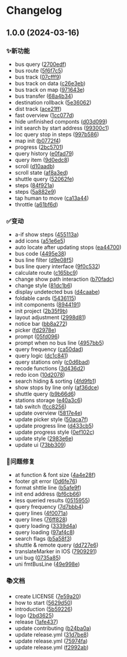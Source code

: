 # Changelog

## 1.0.0 (2024-03-16)


### ✨新功能

* bus query ([2700edf](https://github.com/ZhoBudweiser/BusGo/commit/2700edfae7e7976b57e7ae91c9813178acd5f581))
* bus route ([5f6f7c5](https://github.com/ZhoBudweiser/BusGo/commit/5f6f7c57d570d968434336e332efcf6f69688031))
* bus track ([07cfff9](https://github.com/ZhoBudweiser/BusGo/commit/07cfff9ed4762a4da8ac579527a6bf408b433a99))
* bus track on data ([c26e3eb](https://github.com/ZhoBudweiser/BusGo/commit/c26e3eb0598ac1ff97e8a89dcba0c9eee15b8b61))
* bus track on map ([971643e](https://github.com/ZhoBudweiser/BusGo/commit/971643e98a3d3ec051057f8f0dd459e93cff0d64))
* bus transfer ([68a4b34](https://github.com/ZhoBudweiser/BusGo/commit/68a4b34da2eabcf14a9104df4b9135b7142a7d8e))
* destination rollback ([5e36062](https://github.com/ZhoBudweiser/BusGo/commit/5e36062c0b96f56fc12813818d2b2994097b4d76))
* dist track ([ace21ff](https://github.com/ZhoBudweiser/BusGo/commit/ace21fffd79e371424790417bde1adf9d0762503))
* fast overview ([1cc077d](https://github.com/ZhoBudweiser/BusGo/commit/1cc077deeec074811b02d6108857513c0b594327))
* hide unfinished componts ([d03d099](https://github.com/ZhoBudweiser/BusGo/commit/d03d09952a6bccc0856a06a80c65c5a6e38102b8))
* init search by start address ([99300c1](https://github.com/ZhoBudweiser/BusGo/commit/99300c1e66a67e4113bb6b7bf0022f61a2c1434e))
* loc query stop in steps ([997b586](https://github.com/ZhoBudweiser/BusGo/commit/997b586515c0f169f54ba985b5b14fcd29bf6503))
* map init ([b0772f4](https://github.com/ZhoBudweiser/BusGo/commit/b0772f403725aaa8c3a9b4ad5c615baeb2e86818))
* progress ([2bc5701](https://github.com/ZhoBudweiser/BusGo/commit/2bc570182f0a7df77b122c8c1026983c5ba4e600))
* query history ([e0fad79](https://github.com/ZhoBudweiser/BusGo/commit/e0fad7948633e062a557268124373e7c42e75960))
* query item ([9d0edc8](https://github.com/ZhoBudweiser/BusGo/commit/9d0edc8e46b89499dae41d871e8c4693511a46e0))
* scroll ([d10aadb](https://github.com/ZhoBudweiser/BusGo/commit/d10aadb0789d0c7b4d752be25259543c4f7863f5))
* scroll state ([af8a3ed](https://github.com/ZhoBudweiser/BusGo/commit/af8a3ed13520f9dce7cc085d47ded0f082b5c2c6))
* shuttle query ([52062fe](https://github.com/ZhoBudweiser/BusGo/commit/52062fe0410a278f61001549ced7edfe2b363d90))
* steps ([84f921a](https://github.com/ZhoBudweiser/BusGo/commit/84f921a18ec898032a1abd7e223bf32d02e36daf))
* steps ([5a882e9](https://github.com/ZhoBudweiser/BusGo/commit/5a882e95bc07c38e7505ab61b8343103f2d92a41))
* tap human to move ([ca13a44](https://github.com/ZhoBudweiser/BusGo/commit/ca13a44ed00a74fbd8389c08492d832e0362cf06))
* throttle ([a61bf6d](https://github.com/ZhoBudweiser/BusGo/commit/a61bf6d205e15d65d46c3cdf6873a2e7a0064e3b))


### ✅变动

* a-if show steps ([455113a](https://github.com/ZhoBudweiser/BusGo/commit/455113a9c89912da8f3711a73175cf603cdb926a))
* add icons ([a51e6e5](https://github.com/ZhoBudweiser/BusGo/commit/a51e6e55ea2e34949cb497369cfda232f2edb09c))
* auto locate after updating stops ([ea44700](https://github.com/ZhoBudweiser/BusGo/commit/ea447007f1c39e2862900dfcd9a4568b5d8df6da))
* bus code ([4495e38](https://github.com/ZhoBudweiser/BusGo/commit/4495e38b520d151229afca70a8afff6937fd1218))
* bus line filter ([d9e08f5](https://github.com/ZhoBudweiser/BusGo/commit/d9e08f5ca3dd038585176681c0f7ab19323201cf))
* bus line query interface ([9f0c532](https://github.com/ZhoBudweiser/BusGo/commit/9f0c532ab0f7c3863a05c5ceacb88260d8dabade))
* calculate route ([c165bc9](https://github.com/ZhoBudweiser/BusGo/commit/c165bc9a304e43d19908d4b05e06cc670142bfd8))
* change show path interaction ([b70fadc](https://github.com/ZhoBudweiser/BusGo/commit/b70fadc1a843d10a12673586a68e28c6e6dc8d87))
* change style ([81dc1b6](https://github.com/ZhoBudweiser/BusGo/commit/81dc1b6165489b16bbdd584975e5c1ffc6ef9c21))
* display undetected bus ([d4caabe](https://github.com/ZhoBudweiser/BusGo/commit/d4caabe5633284ce9f79832e66ab1679a070db45))
* foldable cards ([5436115](https://github.com/ZhoBudweiser/BusGo/commit/5436115a9670d5c85d8a355c86ba803ca4a0b7cd))
* init components ([8944191](https://github.com/ZhoBudweiser/BusGo/commit/8944191fa9d461a819ee38a25a114627c0fdea6a))
* init project ([2b35f9b](https://github.com/ZhoBudweiser/BusGo/commit/2b35f9b858015b5ebb7c054113c280b925232dc3))
* layout adjustment ([2998d81](https://github.com/ZhoBudweiser/BusGo/commit/2998d81a9976840155d4067a7d0a11d0a174e49b))
* notice bar ([bb8a272](https://github.com/ZhoBudweiser/BusGo/commit/bb8a272231563fbb0c5842f59d08923b3d7134dd))
* picker ([fd2978e](https://github.com/ZhoBudweiser/BusGo/commit/fd2978e9c5d69a54d2a197ee1f1a1c2cf0e2b630))
* prompt ([05fd096](https://github.com/ZhoBudweiser/BusGo/commit/05fd096daa4b0a42c6ed94d317da9424100ccbc0))
* prompt when no bus line ([4957bb5](https://github.com/ZhoBudweiser/BusGo/commit/4957bb55ca6d78bd4b8186ea1c9d48f389ed591b))
* query frequency ([ca50dad](https://github.com/ZhoBudweiser/BusGo/commit/ca50dad7d1cfdfd9aa507819c1c8d9d2ce6bd8a0))
* query logic ([dc1c841](https://github.com/ZhoBudweiser/BusGo/commit/dc1c841948b534700b26e9da0a156de19c3ed468))
* query stations only ([c0d6bad](https://github.com/ZhoBudweiser/BusGo/commit/c0d6bade196d0477ce11d9434540bb49047ed6c2))
* recode functions ([3d436d2](https://github.com/ZhoBudweiser/BusGo/commit/3d436d2abb5440da0eddfa800bb3da91755ba9bf))
* redo icon ([10d2078](https://github.com/ZhoBudweiser/BusGo/commit/10d2078d87ee0905cc71fcb96a6e96c981706b7e))
* search hiding & sorting ([4fd9fb1](https://github.com/ZhoBudweiser/BusGo/commit/4fd9fb1971f63051ef7deeffa3fa3efc61624de7))
* show stops by line only ([af36dce](https://github.com/ZhoBudweiser/BusGo/commit/af36dceac4cdcea25001133f2351a7ff621f9242))
* shuttle query ([b9b66d6](https://github.com/ZhoBudweiser/BusGo/commit/b9b66d6110378486b18fd113b2064f7bd1b9e9a9))
* stations storage ([e40a3c6](https://github.com/ZhoBudweiser/BusGo/commit/e40a3c6931f94f89ed78495a365e27a403686aca))
* tab switch ([fcc8256](https://github.com/ZhoBudweiser/BusGo/commit/fcc82569e9753861de8ea7d40aa835849eb07253))
* update overview ([5817e4e](https://github.com/ZhoBudweiser/BusGo/commit/5817e4ee611431987aa45e1dc2e1f72a7146369a))
* update picker style ([50aca7f](https://github.com/ZhoBudweiser/BusGo/commit/50aca7fc63f508d5ae9187b6c61487d6cbb5cc19))
* update progress line ([d433cb5](https://github.com/ZhoBudweiser/BusGo/commit/d433cb51869e6e0c9922b2567ff66e2b1d15548b))
* update progress style ([0ef102c](https://github.com/ZhoBudweiser/BusGo/commit/0ef102c7556b7a952bd4c3c0b5a064e26ff7cc21))
* update style ([2983e6e](https://github.com/ZhoBudweiser/BusGo/commit/2983e6eb6d898a49d0789ace10f3fcfbd73ca944))
* update ui ([73bb309](https://github.com/ZhoBudweiser/BusGo/commit/73bb30989aed34d66be4066c53e1663e89b0d8cb))


### 🐛问题修复

* at function & font size ([4a4e28f](https://github.com/ZhoBudweiser/BusGo/commit/4a4e28fb9afde5796c1a9f6834d2161238cede89))
* footer git error ([0d6fe76](https://github.com/ZhoBudweiser/BusGo/commit/0d6fe76a0fe7a8b0c29ea19897d40690428af4b4))
* format shttle line ([b5afe9f](https://github.com/ZhoBudweiser/BusGo/commit/b5afe9f42b2868991f97934c0a8e072a4643fe52))
* init end address ([bf6cb66](https://github.com/ZhoBudweiser/BusGo/commit/bf6cb6612089384b206071dd80ebf5c8f58987f0))
* less queried results ([0515955](https://github.com/ZhoBudweiser/BusGo/commit/05159557b3e57cb2761519b3ead6df5a1e8e0e65))
* query frequency ([7d7bbb4](https://github.com/ZhoBudweiser/BusGo/commit/7d7bbb427264435beeabaf90741385fb474c655c))
* query lines ([4f0071a](https://github.com/ZhoBudweiser/BusGo/commit/4f0071ac35a2a20146ea71d728ee0135defcd455))
* query lines ([76ff828](https://github.com/ZhoBudweiser/BusGo/commit/76ff828dcb4dee81a051126d2cc83264e96e97c3))
* query loading ([3339d4a](https://github.com/ZhoBudweiser/BusGo/commit/3339d4adc2fb61a983fe8f3a918a59b99814da99))
* query loading ([97af4c8](https://github.com/ZhoBudweiser/BusGo/commit/97af4c8291d428ed4e7a704c2092e9f6bc4bfeb9))
* search flags ([b5a58f3](https://github.com/ZhoBudweiser/BusGo/commit/b5a58f3fae03c6e7eb0046330e56dcddcd9f9a82))
* shuttle & remote query ([dd727e6](https://github.com/ZhoBudweiser/BusGo/commit/dd727e63ff4d974f8db04c2abe8f461e3fa39783))
* translateMarker in IOS ([7909291](https://github.com/ZhoBudweiser/BusGo/commit/7909291a2f545815e28e8f5caa75b2fe6d25aaa0))
* uni bug ([0735a85](https://github.com/ZhoBudweiser/BusGo/commit/0735a853364b8afdf687fc75c6149538406203d3))
* uni fmtBusLine ([49e998e](https://github.com/ZhoBudweiser/BusGo/commit/49e998e7b5239c9c03074e182d39e176f7909103))


### 📚文档

* create LICENSE ([7e59a20](https://github.com/ZhoBudweiser/BusGo/commit/7e59a20ed082f1c008e870b80106d8b0073bc60f))
* how to start ([5629d50](https://github.com/ZhoBudweiser/BusGo/commit/5629d5097156a5ae0cebdb18f88057fea97d6f58))
* introduction ([5b59226](https://github.com/ZhoBudweiser/BusGo/commit/5b5922672ad29b9fb2117d9c19feee4548a424d0))
* logo ([2bd3625](https://github.com/ZhoBudweiser/BusGo/commit/2bd36251462d85bcd655702c89bd446a49cebeb1))
* release ([1afe437](https://github.com/ZhoBudweiser/BusGo/commit/1afe437abbf404e3d829f879a6f2ec956043c3e6))
* update contributing ([b24ba0a](https://github.com/ZhoBudweiser/BusGo/commit/b24ba0a5b1bc3ba279a8a602dc257bda3d6e65b7))
* update release.yml ([31d7be8](https://github.com/ZhoBudweiser/BusGo/commit/31d7be8d3cf1842f6b289228278d794ef8444462))
* update release.yml ([75974fa](https://github.com/ZhoBudweiser/BusGo/commit/75974fafa5450791c1a74c5172472797a617318e))
* update release.yml ([f2992ab](https://github.com/ZhoBudweiser/BusGo/commit/f2992abee896c5aef56d4b8da1b3965893f348e7))
